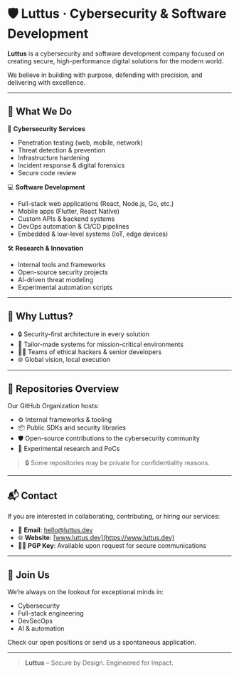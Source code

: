 # 🛡️ Luttus · Cybersecurity & Software Development

**Luttus** is a cybersecurity and software development company focused on creating secure, high-performance digital solutions for the modern world.

We believe in building with purpose, defending with precision, and delivering with excellence.

---

## 🚀 What We Do

🔐 **Cybersecurity Services**
- Penetration testing (web, mobile, network)
- Threat detection & prevention
- Infrastructure hardening
- Incident response & digital forensics
- Secure code review

💻 **Software Development**
- Full-stack web applications (React, Node.js, Go, etc.)
- Mobile apps (Flutter, React Native)
- Custom APIs & backend systems
- DevOps automation & CI/CD pipelines
- Embedded & low-level systems (IoT, edge devices)

🛠️ **Research & Innovation**
- Internal tools and frameworks
- Open-source security projects
- AI-driven threat modeling
- Experimental automation scripts

---

## 🧠 Why Luttus?

- 🔒 Security-first architecture in every solution
- 🧩 Tailor-made systems for mission-critical environments
- 🧑‍💻 Teams of ethical hackers & senior developers
- 🌐 Global vision, local execution

---

## 📁 Repositories Overview

Our GitHub Organization hosts:
- ⚙️ Internal frameworks & tooling
- 📦 Public SDKs and security libraries
- 🛡️ Open-source contributions to the cybersecurity community
- 🧪 Experimental research and PoCs

> 🔒 Some repositories may be private for confidentiality reasons.

---

## 📬 Contact

If you are interested in collaborating, contributing, or hiring our services:

- 📧 **Email**: hello@luttus.dev
- 🌐 **Website**: [www.luttus.dev](https://www.luttus.dev)
- 🕵️‍♂️ **PGP Key**: Available upon request for secure communications

---

## 🤝 Join Us

We’re always on the lookout for exceptional minds in:
- Cybersecurity
- Full-stack engineering
- DevSecOps
- AI & automation

Check our open positions or send us a spontaneous application.

---

> **Luttus** – Secure by Design. Engineered for Impact.

